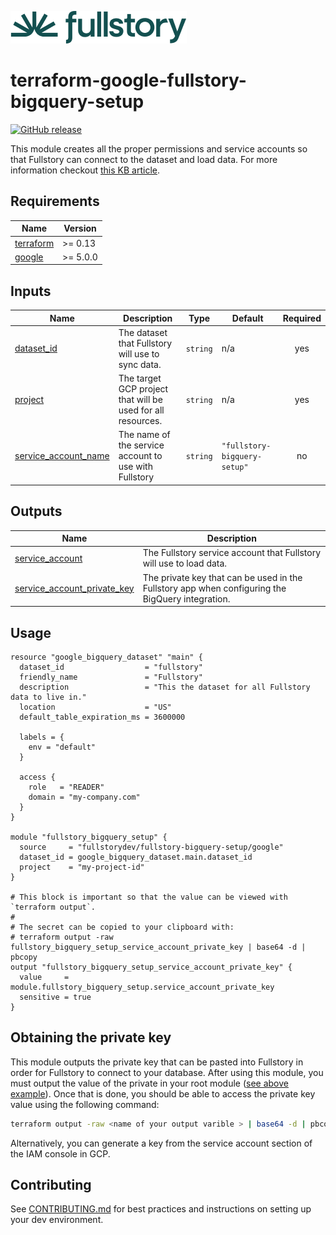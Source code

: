 <a href="https://fullstory.com"><img src="https://github.com/fullstorydev/terraform-google-fullstory-bigquery-setup/blob/main/assets/fs-logo.png?raw=true"></a>

# terraform-google-fullstory-bigquery-setup

[![GitHub release](https://img.shields.io/github/release/fullstorydev/terraform-google-fullstory-bigquery-setup.svg)](https://github.com/fullstorydev/terraform-google-fullstory-bigquery-setup/releases/)

This module creates all the proper permissions and service accounts so that Fullstory can connect to the dataset and load data. For more information checkout [this KB article](https://help.fullstory.com/hc/en-us/articles/6295305958551-Google-BigQuery).

<!-- BEGIN_TF_DOCS -->
## Requirements

| Name | Version |
|------|---------|
| <a name="requirement_terraform"></a> [terraform](#requirement\_terraform) | >= 0.13 |
| <a name="requirement_google"></a> [google](#requirement\_google) | >= 5.0.0 |

## Inputs

| Name | Description | Type | Default | Required |
|------|-------------|------|---------|:--------:|
| <a name="input_dataset_id"></a> [dataset\_id](#input\_dataset\_id) | The dataset that Fullstory will use to sync data. | `string` | n/a | yes |
| <a name="input_project"></a> [project](#input\_project) | The target GCP project that will be used for all resources. | `string` | n/a | yes |
| <a name="input_service_account_name"></a> [service\_account\_name](#input\_service\_account\_name) | The name of the service account to use with Fullstory | `string` | `"fullstory-bigquery-setup"` | no |

## Outputs

| Name | Description |
|------|-------------|
| <a name="output_service_account"></a> [service\_account](#output\_service\_account) | The Fullstory service account that Fullstory will use to load data. |
| <a name="output_service_account_private_key"></a> [service\_account\_private\_key](#output\_service\_account\_private\_key) | The private key that can be used in the Fullstory app when configuring the BigQuery integration. |

## Usage

```hcl
resource "google_bigquery_dataset" "main" {
  dataset_id                  = "fullstory"
  friendly_name               = "Fullstory"
  description                 = "This the dataset for all Fullstory data to live in."
  location                    = "US"
  default_table_expiration_ms = 3600000

  labels = {
    env = "default"
  }

  access {
    role   = "READER"
    domain = "my-company.com"
  }
}

module "fullstory_bigquery_setup" {
  source     = "fullstorydev/fullstory-bigquery-setup/google"
  dataset_id = google_bigquery_dataset.main.dataset_id
  project    = "my-project-id"
}

# This block is important so that the value can be viewed with `terraform output`.
#
# The secret can be copied to your clipboard with:
# terraform output -raw fullstory_bigquery_setup_service_account_private_key | base64 -d | pbcopy
output "fullstory_bigquery_setup_service_account_private_key" {
  value     = module.fullstory_bigquery_setup.service_account_private_key
  sensitive = true
}
```
<!-- END_TF_DOCS -->

## Obtaining the private key

This module outputs the private key that can be pasted into Fullstory in order for Fullstory to connect to your database. After using this module, you must output the value of the private in your root module ([see above example](#usage)). Once that is done, you should be able to access the private key value using the following command:

```bash
terraform output -raw <name of your output varible > | base64 -d | pbcopy
```

Alternatively, you can generate a key from the service account section of the IAM console in GCP.

## Contributing

See [CONTRIBUTING.md](https://github.com/fullstorydev/terraform-google-fullstory-bigquery-setup/blob/main/.github/CONTRIBUTING.md) for best practices and instructions on setting up your dev environment.
